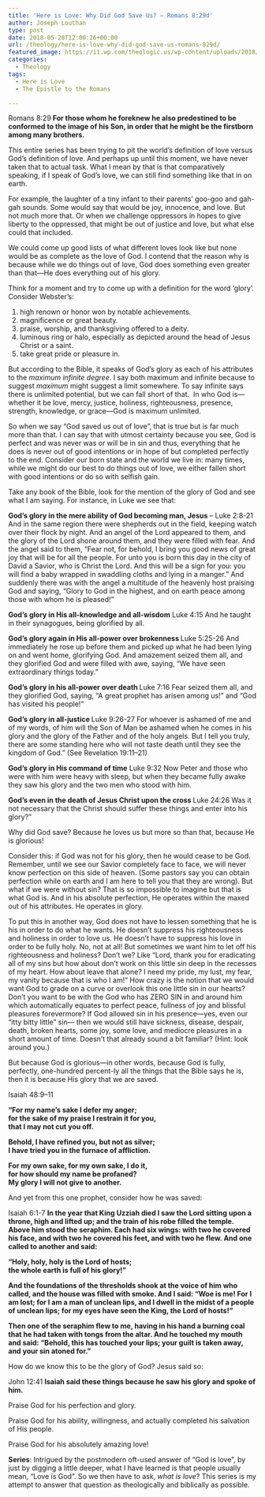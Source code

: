 ```yaml
---
title: 'Here is Love: Why Did God Save Us? – Romans 8:29d'
author: Joseph Louthan
type: post
date: 2018-05-28T12:00:26+00:00
url: /theology/here-is-love-why-did-god-save-us-romans-829d/
featured_image: https://i1.wp.com/theologic.us/wp-content/uploads/2018/05/seraphimandisaiah.jpg?resize=825%2C510
categories:
  - Theology
tags:
  - Here is Love
  - The Epistle to the Romans

---
```

<p class="p1">
  Romans 8:29<b><i> </i>For those whom he foreknew he also predestined to be conformed to the image of his Son, in order that he might be the firstborn among many brothers. </b>
</p>

<p class="p1">
  This entire series has been trying to pit the world’s definition of love versus God’s definition of love. And perhaps up until this moment, we have never taken that to actual task. What I mean by that is that comparatively speaking, if I speak of God’s love, we can still find something like that in on earth.
</p>

<p class="p1">
  For example, the laughter of a tiny infant to their parents’ goo-goo and gah-gah sounds. Some would say that would be joy, innocence, and love. But not much more that. Or when we challenge oppressors in hopes to give liberty to the oppressed, that might be out of justice and love, but what else could that included.
</p>

<p class="p1">
  We could come up good lists of what different loves look like but none would be as complete as the love of God. I contend that the reason why is because while we do things out of love, God does something even greater than that—He does everything out of his glory.
</p>

<p class="p1">
  Think for a moment and try to come up with a definition for the word ‘glory’. Consider Webster’s:
</p>

<ol class="ol1">
  <li class="li1">
    high renown or honor won by notable achievements.
  </li>
  <li class="li1">
    magnificence or great beauty.
  </li>
  <li class="li1">
    praise, worship, and thanksgiving offered to a deity.
  </li>
  <li class="li1">
    luminous ring or halo, especially as depicted around the head of Jesus Christ or a saint.
  </li>
  <li class="li1">
    take great pride or pleasure in.
  </li>
</ol>

<p class="p1">
  But according to the Bible, it speaks of God’s glory as each of his attributes to the <i>maximum infinite degree</i>. I say both maximum and infinite because to suggest <i>maximum</i> might suggest a limit somewhere. To say infinite says there is unlimited potential, but we can fall short of that.<span class="Apple-converted-space">  </span>In who God is—whether it be love, mercy, justice, holiness, righteousness, presence, strength, knowledge, or grace—God is maximum unlimited.
</p>

<p class="p1">
  So when we say “God saved us out of love”, that is true but is far much more than that. I can say that with utmost certainty because you see, God is perfect and was never was or will be in sin and thus, everything that he does is never out of good intentions or in hope of but completed perfectly to the end. Consider our born state and the world we live in: many times, while we might do our best to do things out of love, we either fallen short with good intentions or do so with selfish gain.
</p>

<p class="p1">
  Take any book of the Bible, look for the mention of the glory of God and see what I am saying. For instance, in Luke we see that:
</p>

<p class="p1">
  <b>God’s glory in the mere ability of God becoming man, Jesus</b> &#8211; Luke 2:8-21 And in the same region there were shepherds out in the field, keeping watch over their flock by night. And an angel of the Lord appeared to them, and the glory of the Lord shone around them, and they were filled with fear. And the angel said to them, “Fear not, for behold, I bring you good news of great joy that will be for all the people. For unto you is born this day in the city of David a Savior, who is Christ the Lord. And this will be a sign for you: you will find a baby wrapped in swaddling cloths and lying in a manger.” And suddenly there was with the angel a multitude of the heavenly host praising God and saying, “Glory to God in the highest, and on earth peace among those with whom he is pleased!”
</p>

<p class="p1">
  <b>God’s glory in His all-knowledge and all-wisdom</b> Luke 4:15 And he taught in their synagogues, being glorified by all.
</p>

<p class="p1">
  <b>God’s glory again in His all-power over brokenness </b>Luke 5:25-26 And immediately he rose up before them and picked up what he had been lying on and went home, glorifying God. And amazement seized them all, and they glorified God and were filled with awe, saying, “We have seen extraordinary things today.”
</p>

<p class="p1">
  <b>God’s glory in his all-power over death </b>Luke 7:16 Fear seized them all, and they glorified God, saying, “A great prophet has arisen among us!” and “God has visited his people!”
</p>

<p class="p1">
  <b>God’s glory in all-justice </b>Luke 9:26-27 For whoever is ashamed of me and of my words, of him will the Son of Man be ashamed when he comes in his glory and the glory of the Father and of the holy angels. But I tell you truly, there are some standing here who will not taste death until they see the kingdom of God.” (See Revelation 19:11–21)
</p>

<p class="p1">
  <b>God’s glory in His command of time</b> Luke 9:32 Now Peter and those who were with him were heavy with sleep, but when they became fully awake they saw his glory and the two men who stood with him.
</p>

<p class="p1">
  <b>God’s even in the death of Jesus Christ upon the cross </b>Luke 24:26 Was it not necessary that the Christ should suffer these things and enter into his glory?”
</p>

<p class="p1">
  Why did God save? Because he loves us but more so than that, because He is glorious!
</p>

<p class="p1">
  Consider this: if God was not for his glory, then he would cease to be God. Remember, until we see our Savior completely face to face, we will never know perfection on this side of heaven. (Some pastors say you can obtain perfection while on earth and I am here to tell you that they are wrong). But what if we were without sin? That is so impossible to imagine but that is what God is. And in his absolute perfection, He operates within the maxed out of his attributes. He operates in glory.
</p>

<p class="p1">
  To put this in another way, God does not have to lessen something that he is his in order to do what he wants. He doesn’t suppress his righteousness and holiness in order to love us. He doesn’t have to suppress his love in order to be fully holy. No, not at all! But sometimes we want him to let off his righteousness and holiness? Don’t we? Like “Lord, thank you for eradicating all of my sins but how about don’t work on this little sin deep in the recesses of my heart. How about leave that alone? I need my pride, my lust, my fear, my vanity because that is who I am!” How crazy is the notion that we would want God to grade on a curve or overlook this one little sin in our hearts? Don’t you want to be with the God who has ZERO SIN in and around him which automatically equates to perfect peace, fullness of joy and blissful pleasures forevermore? If God allowed sin in his presence—yes, even our “itty bitty little” sin— then we would still have sickness, disease, despair, death, broken hearts, some joy, some love, and mediocre pleasures in a short amount of time. Doesn’t that already sound a bit familiar? (Hint: look around you.)
</p>

<p class="p1">
  But because God is glorious—in other words, because God is fully, perfectly, one-hundred percent-ly all the things that the Bible says he is, then it is because His glory that we are saved.
</p>

<p class="p1">
  Isaiah 48:9–11
</p>

<p class="p2">
  <b>“For my name’s sake I defer my anger;<br /> for the sake of my praise I restrain it for you,<br /> that I may not cut you off.</b>
</p>

<p class="p2">
  <b>Behold, I have refined you, but not as silver;<br /> I have tried you in the furnace of affliction.</b>
</p>

<p class="p2">
  <b>For my own sake, for my own sake, I do it,<br /> for how should my name be profaned?<br /> My glory I will not give to another.</b>
</p>

<p class="p1">
  And yet from this one prophet, consider how he was saved:
</p>

<p class="p1">
  Isaiah 6:1-7 <b>In the year that King Uzziah died I saw the Lord sitting upon a throne, high and lifted up; and the train of his robe filled the temple. Above him stood the seraphim. Each had six wings: with two he covered his face, and with two he covered his feet, and with two he flew. And one called to another and said:</b>
</p>

<p class="p1">
  <b>“Holy, holy, holy is the Lord of hosts;<br /> the whole earth is full of his glory!”</b>
</p>

<p class="p1">
  <b>And the foundations of the thresholds shook at the voice of him who called, and the house was filled with smoke. And I said: “Woe is me! For I am lost; for I am a man of unclean lips, and I dwell in the midst of a people of unclean lips; for my eyes have seen the King, the Lord of hosts!”</b>
</p>

<p class="p1">
  <b>Then one of the seraphim flew to me, having in his hand a burning coal that he had taken with tongs from the altar. And he touched my mouth and said: “Behold, this has touched your lips; your guilt is taken away, and your sin atoned for.”</b>
</p>

<p class="p1">
  How do we know this to be the glory of God? Jesus said so:
</p>

<p class="p1">
  John 12:41 <b>Isaiah said these things because he saw his glory and spoke of him.</b>
</p>

<p class="p1">
  Praise God for his perfection and glory.
</p>

<p class="p1">
  Praise God for his ability, willingness, and actually completed his salvation of His people.
</p>

<p class="p1">
  Praise God for his absolutely amazing love!
</p>

<p class="p4">
  <b>Series</b>: Intrigued by the postmodern oft-used answer of “God is love”, by just by digging a little deeper, what I have learned is that people usually mean, “Love is God”. So we then have to ask, <i>what is love</i>? This series is my attempt to answer that question as theologically and biblically as possible.
</p>